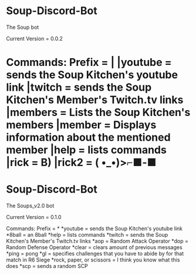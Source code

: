 # Soup-Discord-Bot
The Soup bot

Current Version = 0.0.2

Commands:
Prefix = |
|youtube = sends the Soup Kitchen's youtube link
|twitch = sends the Soup Kitchen's Member's Twitch.tv links
|members = Lists the Soup Kitchen's members
|member <soups name in lowercase letters> = Displays information about the mentioned member
|help = lists commands
|rick = B)
|rick2 = ( •_•)>⌐■-■
=========================
# Soup-Discord-Bot
The Soups_v2.0 bot

Current Version = 0.1.0

Commands:
Prefix = *
*youtube = sends the Soup Kitchen's youtube link
*8ball = an 8ball
*help = lists commands
*twitch = sends the Soup Kitchen's Member's Twitch.tv links
*aop = Random Attack Operator
*dop = Random Defense Operator
*clear <number> = clears <number> amount of previous messages
*ping = pong
*gl = specifies challenges that you have to abide by for that match in R6 Siege
*rock, paper, or scissors = I think you know what this does
*scp = sends a random SCP

